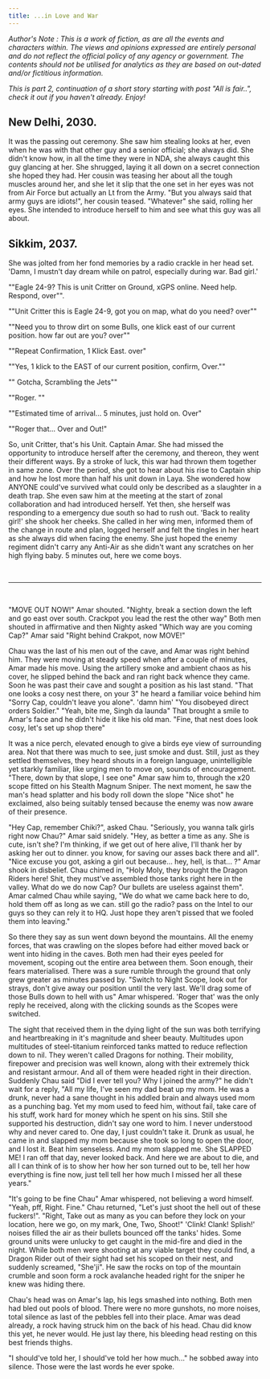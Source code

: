 ```yaml
---
title: ...in Love and War
---
```


_Author's Note : This is a work of fiction, as are all the events and characters within. The views and opinions expressed are entirely personal and do not reflect the official policy of any agency or government. The contents should not be utilised for analytics as they are based on out-dated and/or fictitious information._

_This is part 2, continuation of a short story starting with post  "All is fair..", check it out if you haven't already. Enjoy!_

## New Delhi, 2030.

It was the passing out ceremony. She saw him stealing looks at her, even when he was with that other guy and a senior official; she always did. She didn't know how, in all the time they were in NDA, she always caught this guy glancing at her. She shrugged, laying it all down on a secret connection she hoped they had. Her cousin was teasing her about all the tough muscles around her, and she let it slip that the one set in her eyes was not from Air Force but actually an Lt from the Army. "But you always said that army guys are idiots!", her cousin teased. "Whatever" she said, rolling her eyes. She intended to introduce herself to him and see what this guy was all about.

## Sikkim, 2037.

She was jolted from her fond memories by a radio crackle in her head set. 'Damn, I mustn't day dream while on patrol, especially during war. Bad girl.'

""Eagle 24-9? This is unit Critter on Ground, xGPS online. Need help. Respond, over"".

""Unit Critter this is Eagle 24-9, got you on map, what do you need? over""

""Need you to throw dirt on some Bulls, one klick east of our current position. how far out are you? over""

""Repeat Confirmation, 1 Klick East. over"

""Yes, 1 klick to the EAST of our current position, confirm, Over.""

"" Gotcha, Scrambling the Jets""

 ""Roger. ""

""Estimated time of arrival... 5 minutes, just hold on. Over"

""Roger that... Over and Out!"

So, unit Critter, that's his Unit. Captain Amar. She had missed the opportunity to introduce herself after the ceremony, and thereon, they went their different ways. By a stroke of luck, this war had thrown them together in same zone. Over the period, she got to hear about his rise to Captain ship and how he lost more than half his unit down in Laya. She wondered how ANYONE could've survived what could only be described as a slaughter in a death trap. She even saw him at the meeting at the start of zonal collaboration and had introduced herself. Yet then, she herself was responding to a emergency due south so had to rush out.  'Back to reality girl!' she shook her cheeks. She called in her wing men, informed them of the change in route and plan, logged herself and felt the tingles in her heart as she always did when facing the enemy. She just hoped the enemy regiment didn't carry any Anti-Air as she didn't want any scratches on her high flying baby. 5 minutes out, here we come boys.

&nbsp;
&nbsp;

---

&nbsp;
&nbsp;

"MOVE OUT NOW!" Amar shouted. "Nighty, break a section down the left and go east over south. Crackpot you lead the rest the other way" Both men shouted in affirmative and then Nighty asked "Which way are you coming Cap?" Amar said "Right behind Crakpot, now MOVE!"

Chau was the last of his men out of the cave, and Amar was right behind him. They were moving at steady speed when after a couple of minutes, Amar made his move. Using the artillery smoke and ambient chaos as his cover, he slipped behind the back and ran right back whence they came. Soon he was past their cave and sought a position as his last stand. "That one looks a cosy nest there, on your 3" he heard a familiar voice behind him "Sorry Cap, couldn't leave you alone". 'damn him' "You disobeyed direct orders Soldier." "Yeah, bite me, Singh da launda" That brought a smile to Amar's face and he didn't hide it like his old man. "Fine, that nest does look cosy, let's set up shop there"

It was a nice perch, elevated enough to give a birds eye view of surrounding area. Not that there was much to see, just smoke and dust. Still, just as they settled themselves, they heard shouts in a foreign language, unintelligible yet starkly familiar, like urging men to move on, sounds of encouragement. "There, down by that slope, I see one" Amar saw him to, through the x20 scope fitted on his Stealth Magnum Sniper. The next moment, he saw the man's head splatter and his body roll down the slope "Nice shot" he exclaimed, also being suitably tensed because the enemy was now aware of their presence.

"Hey Cap, remember Chiki?", asked Chau. "Seriously, you wanna talk girls right now Chau?" Amar said snidely. "Hey, as better a time as any. She is cute, isn't she? I'm thinking, if we get out of here alive, I'll thank her by asking her out to dinner. you know, for saving our asses back there and all". "Nice excuse you got, asking a girl out because... hey, hell, is that... ?" Amar shook in disbelief. Chau chimed in,  "Holy Moly, they brought the Dragon Riders here! Shit, they must've assembled those tanks right here in the valley. What do we do now Cap? Our bullets are useless against them". Amar calmed Chau while saying, "We do what we came back here to do, hold them off as long as we can. still go the radio? pass on the Intel to our guys so they can rely it to HQ. Just hope they aren't pissed that we fooled them into leaving."

So there they say as sun went down beyond the mountains. All the enemy forces, that was crawling on the slopes before had either moved back or went into hiding in the caves. Both men had their eyes peeled for movement, scoping out the entire area between them. Soon enough, their fears materialised. There was a sure rumble through the ground that only grew greater as minutes passed by. "Switch to Night Scope, look out for strays, don't give away our position until the very last. We'll drag some of those Bulls down to hell with us" Amar whispered. 'Roger that' was the only reply he received, along with the clicking sounds as the Scopes were switched.

The sight that received them in the dying light of the sun was both terrifying and heartbreaking in it's magnitude and sheer beauty. Multitudes upon multitudes of steel-titanium reinforced tanks matted to reduce reflection down to nil. They weren't called Dragons for nothing. Their mobility, firepower and precision was well known, along with their extremely thick and resistant armour. And all of them were headed right in their direction. Suddenly Chau said "Did I ever tell you? Why I joined the army?" he didn't wait for a reply, "All my life, I've seen my dad beat up my mom. He was a drunk, never had a sane thought in his addled brain and always used mom as a punching bag. Yet my mom used to feed him, without fail, take care of his stuff, work hard for money which he spent on his sins. Still she supported his destruction, didn't say one word to him. I never understood why and never cared to. One day, I just couldn't take it. Drunk as usual, he came in and slapped my mom because she took so long to open the door, and I lost it. Beat him senseless. And my mom slapped me. She SLAPPED ME! I ran off that day, never looked back. And here we are about to die, and all I can think of is to show her how her son turned out to be, tell her how everything is fine now, just tell tell her how much I missed her all these years."

"It's going to be fine Chau" Amar whispered, not believing a word himself. "Yeah, pff, Right. Fine." Chau returned, "Let's just shoot the hell out of these fuckers!". "Right, Take out as many as you can before they lock on your location, here we go, on my mark, One, Two, Shoot!" 'Clink! Clank! Splish!' noises filled the air as their bullets bounced off the tanks' hides. Some ground units were unlucky to get caught in the mid-fire and died in the night. While both men were shooting at any viable target they could find, a Dragon Rider out of their sight had set his scoped on their nest, and suddenly screamed, "She'ji". He saw the rocks on top of the mountain crumble and soon form a rock avalanche headed right for the sniper he knew was hiding there.

Chau's head was on Amar's lap, his legs smashed into nothing. Both men had bled out pools of blood. There were no more gunshots, no more noises, total silence as last of the pebbles fell into their place. Amar was dead already, a rock having struck him on the back of his head. Chau did know this yet, he never would. He just lay there, his bleeding head resting on this best friends thighs.

 "I should've told her, I should've told her how much..." he sobbed away into silence. Those were the last words he ever spoke.

